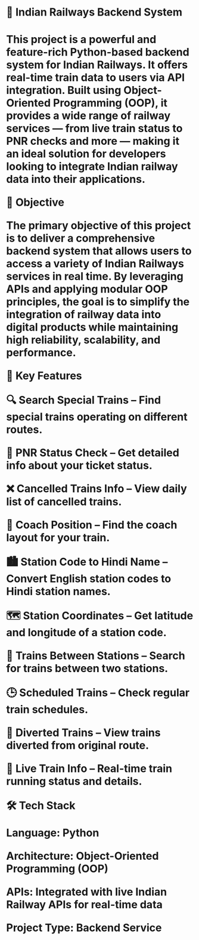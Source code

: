 <h1>🚆 Indian Railways Backend System<h1/>

This project is a powerful and feature-rich Python-based backend system for Indian Railways. It offers real-time train data to users via API integration. Built using Object-Oriented Programming (OOP), it provides a wide range of railway services — from live train status to PNR checks and more — making it an ideal solution for developers looking to integrate Indian railway data into their applications.

🎯 Objective

The primary objective of this project is to deliver a comprehensive backend system that allows users to access a variety of Indian Railways services in real time. By leveraging APIs and applying modular OOP principles, the goal is to simplify the integration of railway data into digital products while maintaining high reliability, scalability, and performance.

🧠 Key Features

🔍 Search Special Trains – Find special trains operating on different routes.

📄 PNR Status Check – Get detailed info about your ticket status.

❌ Cancelled Trains Info – View daily list of cancelled trains.

🚃 Coach Position – Find the coach layout for your train.

🏙 Station Code to Hindi Name – Convert English station codes to Hindi station names.

🗺 Station Coordinates – Get latitude and longitude of a station code.

🔁 Trains Between Stations – Search for trains between two stations.

🕒 Scheduled Trains – Check regular train schedules.

🔀 Diverted Trains – View trains diverted from original route.

📡 Live Train Info – Real-time train running status and details.

🛠️ Tech Stack

Language: Python

Architecture: Object-Oriented Programming (OOP)

APIs: Integrated with live Indian Railway APIs for real-time data

Project Type: Backend Service

